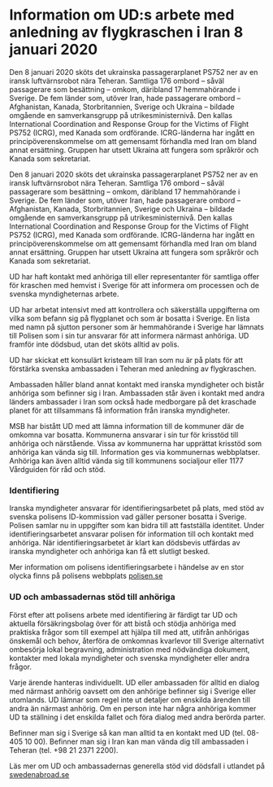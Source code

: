# Information om UD:s arbete med anledning av flygkraschen i Iran 8 januari 2020

Den 8 januari 2020 sköts det ukrainska passagerarplanet PS752 ner av en iransk luftvärnsrobot nära Teheran. Samtliga 176 ombord – såväl passagerare som besättning – omkom, däribland 17 hemmahörande i Sverige. De fem länder som, utöver Iran, hade passagerare ombord – Afghanistan, Kanada, Storbritannien, Sverige och Ukraina – bildade omgående en samverkansgrupp på utrikesministernivå. Den kallas International Coordination and Response Group for the Victims of Flight PS752 (ICRG), med Kanada som ordförande. ICRG-länderna har ingått en principöverenskommelse om att gemensamt förhandla med Iran om bland annat ersättning. Gruppen har utsett Ukraina att fungera som språkrör och Kanada som sekretariat.

Den 8 januari 2020 sköts det ukrainska passagerarplanet PS752 ner av en iransk luftvärnsrobot nära Teheran. Samtliga 176 ombord – såväl passagerare som besättning – omkom, däribland 17 hemmahörande i Sverige. De fem länder som, utöver Iran, hade passagerare ombord – Afghanistan, Kanada, Storbritannien, Sverige och Ukraina – bildade omgående en samverkansgrupp på utrikesministernivå. Den kallas International Coordination and Response Group for the Victims of Flight PS752 (ICRG), med Kanada som ordförande. ICRG-länderna har ingått en principöverenskommelse om att gemensamt förhandla med Iran om bland annat ersättning. Gruppen har utsett Ukraina att fungera som språkrör och Kanada som sekretariat.

UD har haft kontakt med anhöriga till eller representanter för samtliga offer för kraschen med hemvist i Sverige för att informera om processen och de svenska myndigheternas arbete.

UD har arbetat intensivt med att kontrollera och säkerställa uppgifterna om vilka som befann sig på flygplanet och som är bosatta i Sverige. En lista med namn på sjutton personer som är hemmahörande i Sverige har lämnats till Polisen som i sin tur ansvarar för att informera närmast anhöriga. UD framför inte dödsbud, utan det sköts alltid av polis.

UD har skickat ett konsulärt kristeam till Iran som nu är på plats för att förstärka svenska ambassaden i Teheran med anledning av flygkraschen.

Ambassaden håller bland annat kontakt med iranska myndigheter och bistår anhöriga som befinner sig i Iran. Ambassaden står även i kontakt med andra länders ambassader i Iran som också hade medborgare på det kraschade planet för att tillsammans få information från iranska myndigheter.

MSB har bistått UD med att lämna information till de kommuner där de omkomna var bosatta. Kommunerna ansvarar i sin tur för krisstöd till anhöriga och närstående. Vissa av kommunerna har upprättat krisstöd som anhöriga kan vända sig till. Information ges via kommunernas webbplatser. Anhöriga kan även alltid vända sig till kommunens socialjour eller 1177 Vårdguiden för råd och stöd.

### Identifiering

Iranska myndigheter ansvarar för identifieringsarbetet på plats, med stöd av svenska polisens ID-kommission vad gäller personer bosatta i Sverige. Polisen samlar nu in uppgifter som kan bidra till att fastställa identitet. Under identifieringsarbetet ansvarar polisen för information till och kontakt med anhöriga. När identifieringsarbetet är klart kan dödsbevis utfärdas av iranska myndigheter och anhöriga kan få ett slutligt besked.

Mer information om polisens identifieringsarbete i händelse av en stor olycka finns på polisens webbplats [polisen.se](https://polisen.se/om-polisen/polisens-arbete/identifiering-av-offer/)

### UD och ambassadernas stöd till anhöriga

Först efter att polisens arbete med identifiering är färdigt tar UD och aktuella försäkringsbolag över för att bistå och stödja anhöriga med praktiska frågor som till exempel att hjälpa till med att, utifrån anhörigas önskemål och behov, återföra de omkomnas kvarlevor till Sverige alternativt ombesörja lokal begravning, administration med nödvändiga dokument, kontakter med lokala myndigheter och svenska myndigheter eller andra frågor.

Varje ärende hanteras individuellt. UD eller ambassaden för alltid en dialog med närmast anhörig oavsett om den anhörige befinner sig i Sverige eller utomlands. UD lämnar som regel inte ut detaljer om enskilda ärenden till andra än närmast anhörig. Om en person inte har några anhöriga kommer UD ta ställning i det enskilda fallet och föra dialog med andra berörda parter.

Befinner man sig i Sverige så kan man alltid ta en kontakt med UD (tel. 08-405 10 00). Befinner man sig i Iran kan man vända dig till ambassaden i Teheran (tel. +98 21 2371 2200).

Läs mer om UD och ambassadernas generella stöd vid dödsfall i utlandet på [swedenabroad.se](https://www.swedenabroad.se/sv/om-utlandet-för-svenska-medborgare/hjälp-till-svenskar-utomlands/nödsituation-utomlands/dödsfall/)

